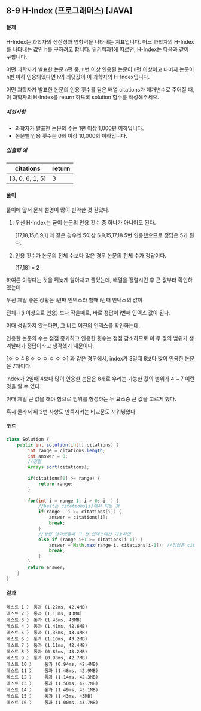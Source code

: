 ## 8-9 H-Index (프로그래머스) [JAVA]

#### 문제

H-Index는 과학자의 생산성과 영향력을 나타내는 지표입니다. 어느 과학자의 H-Index를 나타내는 값인 h를 구하려고 합니다. 위키백과[1](https://programmers.co.kr/learn/courses/30/lessons/42747#fn1)에 따르면, H-Index는 다음과 같이 구합니다.

어떤 과학자가 발표한 논문 `n`편 중, `h`번 이상 인용된 논문이 `h`편 이상이고 나머지 논문이 h번 이하 인용되었다면 `h`의 최댓값이 이 과학자의 H-Index입니다.

어떤 과학자가 발표한 논문의 인용 횟수를 담은 배열 citations가 매개변수로 주어질 때, 이 과학자의 H-Index를 return 하도록 solution 함수를 작성해주세요.

##### 제한사항

- 과학자가 발표한 논문의 수는 1편 이상 1,000편 이하입니다.
- 논문별 인용 횟수는 0회 이상 10,000회 이하입니다.

##### 입출력 예

| citations       | return |
| --------------- | ------ |
| [3, 0, 6, 1, 5] | 3      |

#### 풀이

풀이에 앞서 문제 설명이 많이 빈약한 것 같았다.

1. 우선 H-Index는 굳이 논문의 인용 횟수 중 하나가 아니어도 된다. 

   [17,18,15,6,9,1] 과 같은 경우엔 5이상 6,9,15,17,18 5번 인용했으므로 정답은 5가 된다.

2. 인용 횟수가 논문의 전체 수보다 많은 경우 논문의 전체 수가 정답이다.

   [17,18] = 2

하여튼 이렇다는 것을 뒤늦게 알아채고 풀었는데,  배열을 정렬시킨 후 큰 값부터 확인하였는데

우선 제일 좋은 상황은 i번째 인덱스라 할때 i번째 인덱스의 값이 

전체-i (i 이상으로 인용) 보다 작을때로, 바로 정답이 i번째 인덱스 값이 된다.

이때 성립하지 않는다면, 그 바로 이전의 인덱스를 확인하는데,

인용한 논문의 수는 점점 증가하고 인용한 횟수는 점점 감소하므로 이 두 값의 범위가 생겨날때가 정답이라고 생각했기 때문이다.

[ㅇ ㅇ 4 8 ㅇ ㅇ ㅇ ㅇ ㅇ ㅇ] 과 같은 경우에서, index가 3일때 8보다 많이 인용한 논문은 7개이다.

index가 2일때 4보다 많이 인용한 논문은 8개로 우리는 가능한 값의 범위가 4  ~ 7 이란것을 알 수 있다.

이때 제일 큰 값을 해야 함으로 범위를 형성하는 두 요소중 큰 값을 고르게 했다.



혹시 몰라서 위 2번 사항도 만족시키는 비교문도 끼워넣었다.



#### 코드

````java
class Solution {
    public int solution(int[] citations) {
        int range = citations.length;
        int answer = 0;
        //정렬
        Arrays.sort(citations);
        
        if(citations[0] >= range) {
        	return range;
        }    
        
        for(int i = range-1; i > 0; i--) {
        	//best는 citations[i]에서 되는 것
        	if(range - i >= citations[i]) {
        		answer = citations[i];
        		break;
        	}
        	//성립 안되었을때 그 전 인덱스에선 가능하면
        	else if (range-i+1 >= citations[i-1]) {
        		answer = Math.max(range-i, citations[i-1]); //정답은 citations[i-1] or range-i중 큰 값
        		break;
        	}
        }
        return answer;
    }
}

````

#### 결과

````
테스트 1 〉	통과 (1.22ms, 42.4MB)
테스트 2 〉	통과 (1.13ms, 43MB)
테스트 3 〉	통과 (1.43ms, 43MB)
테스트 4 〉	통과 (1.41ms, 42.6MB)
테스트 5 〉	통과 (1.35ms, 43.4MB)
테스트 6 〉	통과 (1.10ms, 43.2MB)
테스트 7 〉	통과 (1.11ms, 42.4MB)
테스트 8 〉	통과 (0.85ms, 43.2MB)
테스트 9 〉	통과 (0.98ms, 42.7MB)
테스트 10 〉	통과 (0.94ms, 42.4MB)
테스트 11 〉	통과 (1.48ms, 42.9MB)
테스트 12 〉	통과 (1.14ms, 42.3MB)
테스트 13 〉	통과 (1.50ms, 42.7MB)
테스트 14 〉	통과 (1.49ms, 43.1MB)
테스트 15 〉	통과 (1.43ms, 43MB)
테스트 16 〉	통과 (1.00ms, 43.7MB)
````